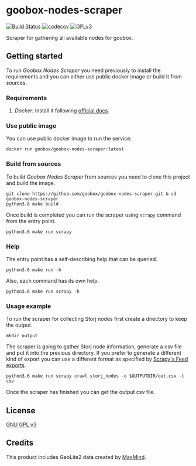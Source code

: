 # goobox-nodes-scraper
[![Build Status](https://travis-ci.org/GooBox/goobox-nodes-scraper.svg?branch=master)](https://travis-ci.org/GooBox/goobox-nodes-scraper)
[![codecov](https://codecov.io/gh/GooBox/goobox-nodes-scraper/branch/master/graph/badge.svg)](https://codecov.io/gh/GooBox/goobox-nodes-scraper)
[![GPLv3](https://img.shields.io/badge/license-GPLv3-blue.svg)](https://www.gnu.org/copyleft/gpl.html)

Scraper for gathering all available nodes for goobox.

## Getting started
To run _Goobox Nodes Scraper_ you need previously to install the requirements and you can either use public docker 
image or build it from sources.

### Requirements
1. *Docker:* Install it following [official docs](https://docs.docker.com/engine/installation/).

### Use public image
You can use public docker image to run the service: 

    docker run goobox/goobox-nodes-scraper:latest

### Build from sources
To build _Goobox Nodes Scraper_ from sources you need to clone this project and build the image.

    git clone https://github.com/goobox/goobox-nodes-scraper.git & cd goobox-nodes-scraper
    python3.6 make build

Once build is completed you can run the scraper using ``scrapy`` command from the entry point.

    python3.6 make run scrapy

### Help
The entry point has a self-describing help that can be queried.

    python3.6 make run -h

Also, each command has its own help.

    python3.6 make run scrapy -h
    
### Usage example
To run the scraper for collecting Storj nodes first create a directory to keep the output.

    mkdir output

The scraper is going to gather Storj node information, generate a csv file and put it into the previous directory. If 
you prefer to generate a different kind of export you can use a different format as specified by 
[Scrapy's Feed exports](https://doc.scrapy.org/en/latest/topics/feed-exports.html).

    python3.6 make run scrapy crawl storj_nodes -o $OUTPUTDIR/out.csv -t csv

Once the scraper has finished you can get the output csv file.

## License

[GNU GPL v3](https://github.com/GooBox/goobox-nodes-scraper/blob/master/LICENSE)

## Credits

This product includes GeoLite2 data created by [MaxMind](http://www.maxmind.com).
